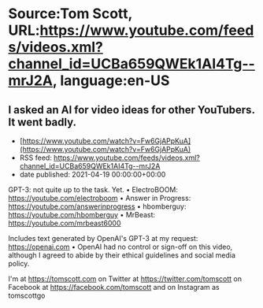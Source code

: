 # Source:Tom Scott, URL:https://www.youtube.com/feeds/videos.xml?channel_id=UCBa659QWEk1AI4Tg--mrJ2A, language:en-US

## I asked an AI for video ideas for other YouTubers. It went badly.
 - [https://www.youtube.com/watch?v=Fw6GjAPpKuA](https://www.youtube.com/watch?v=Fw6GjAPpKuA)
 - RSS feed: https://www.youtube.com/feeds/videos.xml?channel_id=UCBa659QWEk1AI4Tg--mrJ2A
 - date published: 2021-04-19 00:00:00+00:00

GPT-3: not quite up to the task. Yet. • ElectroBOOM: https://youtube.com/electroboom • Answer in Progress: https://youtube.com/answerinprogress • hbomberguy: https://youtube.com/hbomberguy • MrBeast: https://youtube.com/mrbeast6000

Includes text generated by OpenAI's GPT-3 at my request: https://openai.com • OpenAI had no control or sign-off on this video, although I agreed to abide by their ethical guidelines and social media policy.

I'm at https://tomscott.com
on Twitter at https://twitter.com/tomscott
on Facebook at https://facebook.com/tomscott
and on Instagram as tomscottgo

